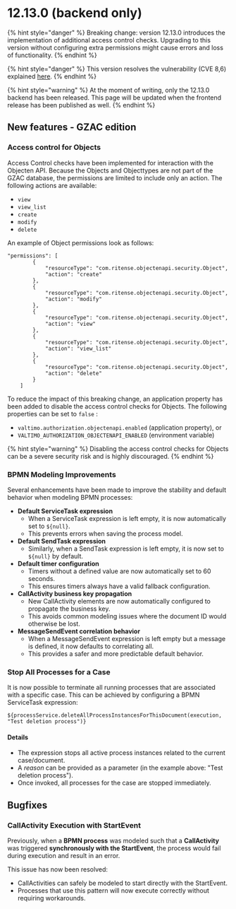 # 12.13.0 (backend only)

{% hint style="danger" %}
Breaking change: version 12.13.0 introduces the implementation of additional access control checks. Upgrading to this version without configuring extra permissions might cause errors and loss of functionality.&#x20;
{% endhint %}

{% hint style="danger" %}
This version resolves the vulnerability (CVE 8,6) explained [here](https://github.com/advisories/GHSA-965r-9cg9-g42p).
{% endhint %}

{% hint style="warning" %}
At the moment of writing, only the 12.13.0 backend has been released. This page will be updated when the frontend release has been published as well.
{% endhint %}

## New features - GZAC edition

### Access control for Objects

Access Control checks have been implemented for interaction with the Objecten API. Because the Objects and Objecttypes are not part of the GZAC database, the permissions are limited to include only an action. The following actions are available:

* `view`
* `view_list`
* `create`
* `modify`
* `delete`



An example of Object permissions look as follows:

```
"permissions": [
        {
            "resourceType": "com.ritense.objectenapi.security.Object",
            "action": "create"
        },
        {
            "resourceType": "com.ritense.objectenapi.security.Object",
            "action": "modify"
        },
        {
            "resourceType": "com.ritense.objectenapi.security.Object",
            "action": "view"
        },
        {
            "resourceType": "com.ritense.objectenapi.security.Object",
            "action": "view_list"
        },
        {
            "resourceType": "com.ritense.objectenapi.security.Object",
            "action": "delete"
        }
    ]
```

To reduce the impact of this breaking change, an application property has been added to disable the access control checks for Objects. The following properties can be set to `false` :

* `valtimo.authorization.objectenapi.enabled`  (application property), or
* `VALTIMO_AUTHORIZATION_OBJECTENAPI_ENABLED` (environment variable)

{% hint style="warning" %}
Disabling the access control checks for Objects can be a severe security risk and is highly discouraged.
{% endhint %}

### BPMN Modeling Improvements

Several enhancements have been made to improve the stability and default behavior when modeling BPMN processes:

- **Default ServiceTask expression**
    - When a ServiceTask expression is left empty, it is now automatically set to `${null}`.
    - This prevents errors when saving the process model.
- **Default SendTask expression**
    - Similarly, when a SendTask expression is left empty, it is now set to `${null}` by default.
- **Default timer configuration**
    - Timers without a defined value are now automatically set to 60 seconds.
    - This ensures timers always have a valid fallback configuration.
- **CallActivity business key propagation**
    - New CallActivity elements are now automatically configured to propagate the business key.
    - This avoids common modeling issues where the document ID would otherwise be lost.
- **MessageSendEvent correlation behavior**
    - When a MessageSendEvent expression is left empty but a message is defined, it now defaults to correlating all.
    - This provides a safer and more predictable default behavior.

### Stop All Processes for a Case

It is now possible to terminate all running processes that are associated with a specific case.
This can be achieved by configuring a BPMN ServiceTask expression:

```bpmn
${processService.deleteAllProcessInstancesForThisDocument(execution, "Test deletion process")}
```

#### Details

- The expression stops all active process instances related to the current case/document.
- A _reason_ can be provided as a parameter (in the example above: "Test deletion process").
- Once invoked, all processes for the case are stopped immediately.

## Bugfixes

### CallActivity Execution with StartEvent

Previously, when a **BPMN process** was modeled such that a **CallActivity** was triggered **synchronously with the
StartEvent**, the process would fail during execution and result in an error.

This issue has now been resolved:

- CallActivities can safely be modeled to start directly with the StartEvent.
- Processes that use this pattern will now execute correctly without requiring workarounds.
